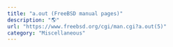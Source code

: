 ```yaml
---
title: "a.out (FreeBSD manual pages)"
description: "🌎"
url: "https://www.freebsd.org/cgi/man.cgi?a.out(5)"
category: "Miscellaneous"
---
```

